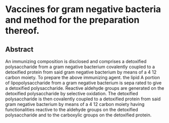 # Vaccines for gram negative bacteria and method for the preparation thereof.

## Abstract
An immunizing composition is disclosed and comprises a detoxified polysaccharide from a gram negative bacterium covalently coupled to a detoxified protein from said gram negative bacterium by means of a 4 12 carbon moiety. To prepare the above immunizing agent. the lipid A portion of lipopolysaccharide from a gram negative bacterium is sepa rated to give a detoxified polysaccharide. Reactive aldehyde groups are generated on the detoxified polysaccharide by selective oxidation. The detoxified polysaccharide is then covalently coupled to a detoxified protein from said gram negative bacterium by means of a 4 12 carbon moiety having functionalities reactive to the aldehyde groups on the detoxified polysaccharide and to the carboxylic groups on the detoxified protein.